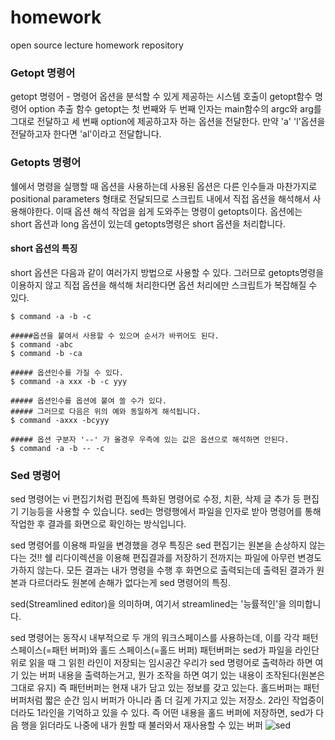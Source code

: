 # homework
open source lecture homework repository


### Getopt 명령어
getopt 명령어 - 명령어 옵션을 분석할 수 있게 제공하는 시스템 호출이 getopt함수
                명령어 option 추출 함수
getopt는 첫 번째와 두 번째 인자는 main함수의 argc와 arg를 그대로 전달하고 세 번째 option에 제공하고자 하는 옵션을 전달한다. 
만약 'a' 'l'옵션을 전달하고자 한다면 'al'이라고 전달합니다.



### Getopts 명령어
쉘에서 명령을 실행할 때 옵션을 사용하는데 사용된 옵션은 다른 인수들과 마찬가지로 positional parameters 형태로 전달되므로 스크립트 내에서 직접 옵션을 해석해서 사용해야한다.
이때 옵션 해석 작업을 쉽게 도와주는 명령이 getopts이다.
옵션에는 short 옵션과 long 옵션이 있는데 getopts명령은 short 옵션을 처리합니다.
#### short 옵션의 특징
short 옵션은 다음과 같이 여러가지 방법으로 사용할 수 있다. 그러므로 getopts명령을 이용하지 않고 직접 옵션을 해석해 처리한다면 옵션 처리에만 스크립트가 복잡해질 수 있다.


```
$ command -a -b -c

#####옵션을 붙여서 사용할 수 있으며 순서가 바뀌어도 된다.
$ command -abc
$ command -b -ca

##### 옵션인수를 가질 수 있다.
$ command -a xxx -b -c yyy

##### 옵션인수를 옵션에 붙여 쓸 수가 있다.
##### 그러므로 다음은 위의 예와 동일하게 해석됩니다.
$ command -axxx -bcyyy

##### 옵션 구분자 '--' 가 올경우 우측에 있는 값은 옵션으로 해석하면 안된다.
$ command -a -b -- -c
```



### Sed 명령어
sed 명령어는 vi 편집기처럼 편집에 특화된 명령어로 수정, 치환, 삭제 글 추가 등 편집기 기능등을 사용할 수 있습니다.
sed는 명령행에서 파일을 인자로 받아 명령어를 통해 작업한 후 결과를 화면으로 확인하는 방식입니다.

sed 명령어를 이용해 파일을 변경했을 경우 특징은 sed 편집기는 원본을 손상하지 않는다는 것!!
쉘 리다이렉션을 이용해 편집결과를 저장하기 전까지는 파일에 아무런 변경도 가하지 않는다. 모든 결과는 내가 명령을 수행 후 화면으로 출력되는데 출력된 결과가 원본과 다르더라도 원본에 손해가 없다는게 sed 명령어의 특징.

sed(Streamlined editor)을 의미하며, 여기서 streamlined는 '능률적인'을 의미합니다.


sed 명령어는 동작시 내부적으로 두 개의 워크스페이스를 사용하는데, 이를 각각 패턴스페이스(=패턴 버퍼)와 홀드 스페이스(=홀드 버퍼)
패턴버퍼는 sed가 파일을 라인단위로 읽을 때 그 읽힌 라인이 저장되는 임시공간
우리가 sed 명령어로 출력하라 하면 여기 있는 버퍼 내용을 출력하는거고, 뭔가 조작을 하면 여기 있는 내용이 조작된다(원본은 그대로 유지)
즉 패턴버퍼는 현재 내가 담고 있는 정보를 갖고 있는다. 
홀드버퍼는 패턴버퍼처럼 짧은 순간 임시 버퍼가 아니라 좀 더 길게 가지고 있는 저장소. 2라인 작업중이더라도 1라인을 기억하고 있을 수 있다.
즉 어떤 내용을 홀드 버퍼에 저장하면, sed가 다음 행을 읽더라도 나중에 내가 원할 때 불러와서 재사용할 수 있는 버퍼
![sed](https://user-images.githubusercontent.com/77104208/142765415-8b57be80-3d77-4a2b-8ef2-65f4a1e61773.png)



